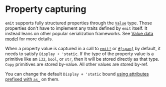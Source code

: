 # Property capturing

`emit` supports fully structured properties through the [`Value`](https://docs.rs/emit/0.11.6/emit/struct.Value.html) type. Those properties don't have to implement any traits defined by `emit` itself. It instead leans on other popular serialization frameworks. See [Value data model](./events.md#value-data-model) for more details.

When a property value is captured in a call to [`emit!`](https://docs.rs/emit/0.11.6/emit/macro.emit.html) or [`#[span]`](https://docs.rs/emit/0.11.6/emit/attr.span.html) by default, it needs to satisfy `Display + 'static`. If the type of the property value is a primitive like an `i32`, `bool`, or `str`, then it will be stored directly as that type. `Copy` primitives are stored by-value. All other values are stored by-ref.

You can change the default `Display + 'static` bound [using attributes prefixed with `as_`](https://docs.rs/emit/0.11.6/emit/attr.span.html?search=attr%3Aas_) on them.
